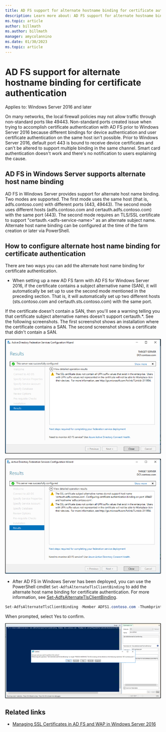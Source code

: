 ```yaml
---
title: AD FS support for alternate hostname binding for certificate authentication
description: Learn more about: AD FS support for alternate hostname binding for certificate authentication.
ms.topic: article
author: billmath
ms.author: billmath
manager: amycolannino
ms.date: 01/30/2023
ms.topic: article
---
```

# AD FS support for alternate hostname binding for certificate authentication

Applies to: Windows Server 2016 and later

On many networks, the local firewall policies may not allow traffic through non-standard ports like 49443. Non-standard ports created issue when trying to accomplish certificate authentication with AD FS prior to Windows Server 2016 because different bindings for device authentication and user certificate authentication on the same host isn't possible. Prior to Windows Server 2016, default port 443 is bound to receive device certificates and can't be altered to support multiple binding in the same channel. Smart card authentication doesn't work and there's no notification to users explaining the cause.

## AD FS in Windows Server supports alternate host name binding

AD FS in Windows Server provides support for alternate host name binding. Two modes are supported. The first mode uses the same host (that is, adfs.contoso.com) with different ports (443, 49443). The second mode uses different hosts (adfs.contoso.com and certauth.adfs.contoso.com) with the same port (443). The second mode requires an TLS/SSL certificate to support "certauth.\<adfs-service-name>" as an alternate subject name. Alternate host name binding can be configured at the time of the farm creation or later via PowerShell.

## How to configure alternate host name binding for certificate authentication

There are two ways you can add the alternate host name binding for certificate authentication. 

- When setting up a new AD FS farm with AD FS for Windows Server 2016, if the certificate contains a subject alternative name (SAN), it will automatically be set up to use the second mode mentioned in the preceding section. That is, it will automatically set up two different hosts (sts.contoso.com and certauth.sts.contoso.com) with the same port. 

If the certificate doesn't contain a SAN, then you'll see a warning telling you that certificate subject alternative names doesn't support certauth.*. See the following screenshots. The first screenshot shows an installation where the certificate contains a SAN. The second screenshot shows a certificate that didn't contain a SAN.

![Screenshot that shows an installation where the certificate contains a SAN.](media/AD-FS-support-for-alternate-hostname-binding-for-certificate-authentication/ADFS_CA_1.png)

![Screenshot that shows a certificate that doesn't contain a SAN.](media/AD-FS-support-for-alternate-hostname-binding-for-certificate-authentication/ADFS_CA_2.png)

- After AD FS in Windows Server has been deployed, you can use the PowerShell cmdlet `Set-AdfsAlternateTlsClientBinding` to add the alternate host name binding for certificate authentication. For more information, see [Set-AdfsAlternateTlsClientBinding](/powershell/module/adfs/set-adfsalternatetlsclientbinding).

```powershell
Set-AdfsAlternateTlsClientBinding -Member ADFS1.contoso.com -Thumbprint '<thumbprint of cert>'
```

When prompted, select Yes to confirm.

![alternate hostname binding](media/AD-FS-support-for-alternate-hostname-binding-for-certificate-authentication/ADFS_CA_3.png)

## Related links

* [Managing SSL Certificates in AD FS and WAP in Windows Server 2016](./manage-ssl-certificates-ad-fs-wap.md)